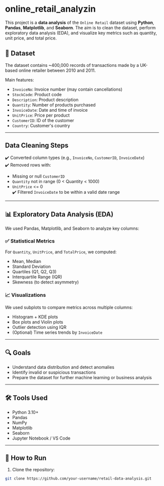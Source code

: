 # online_retail_analyzin

This project is a **data analysis** of the `Online Retail` dataset using **Python**, **Pandas**, **Matplotlib**, and **Seaborn**. The aim is to clean the dataset, perform exploratory data analysis (EDA), and visualize key metrics such as quantity, unit price, and total price.

## 📁 Dataset

The dataset contains ~400,000 records of transactions made by a UK-based online retailer between 2010 and 2011.

Main features:
- `InvoiceNo`: Invoice number (may contain cancellations)
- `StockCode`: Product code
- `Description`: Product description
- `Quantity`: Number of products purchased
- `InvoiceDate`: Date and time of invoice
- `UnitPrice`: Price per product
- `CustomerID`: ID of the customer
- `Country`: Customer's country

---

##  Data Cleaning Steps

✔️ Converted column types (e.g., `InvoiceNo`, `CustomerID`, `InvoiceDate`)  
✔️ Removed rows with:
- Missing or null `CustomerID`
- `Quantity` not in range (0 < Quantity < 1000)
- `UnitPrice` <= 0  
✔️ Filtered `InvoiceDate` to be within a valid date range

---

## 📊 Exploratory Data Analysis (EDA)

We used Pandas, Matplotlib, and Seaborn to analyze key columns:

### ✅ Statistical Metrics

For `Quantity`, `UnitPrice`, and `TotalPrice`, we computed:
- Mean, Median
- Standard Deviation
- Quartiles (Q1, Q2, Q3)
- Interquartile Range (IQR)
- Skewness (to detect asymmetry)

### 📈 Visualizations

We used subplots to compare metrics across multiple columns:

- Histogram + KDE plots
- Box plots and Violin plots
- Outlier detection using IQR
- (Optional) Time series trends by `InvoiceDate`

---

## 🔍 Goals

- Understand data distribution and detect anomalies
- Identify invalid or suspicious transactions
- Prepare the dataset for further machine learning or business analysis

---

## 🛠️ Tools Used

- Python 3.10+
- Pandas
- NumPy
- Matplotlib
- Seaborn
- Jupyter Notebook / VS Code

---

## 📌 How to Run

1. Clone the repository:
```bash
git clone https://github.com/your-username/retail-data-analysis.git
